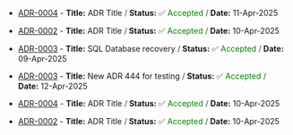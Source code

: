 
- [ADR-0004](adr/0004-new-adr-placeholder4.md) -
  **Title:** ADR Title **<font color="grey"> / </font>** **Status:** ✅ <font color="green">Accepted </font> **<font color="grey"> / </font>** **Date:** 11-Apr-2025
- [ADR-0002](adr/0002-new-adr-placeholder2.md) -
  **Title:** ADR Title **<font color="grey"> / </font>** **Status:** ✅ <font color="green">Accepted </font> **<font color="grey"> / </font>** **Date:** 10-Apr-2025
- [ADR-0003](adr/0003-new-adr-placeholder3.md) -
  **Title:** SQL Database recovery **<font color="grey"> / </font>** **Status:** ✅ <font color="green">Accepted </font> **<font color="grey"> / </font>** **Date:** 09-Apr-2025

- [ADR-0003](adr/0003-new-adr-placeholder3.md) - **Title:** New ADR 444 for testing **<font color="grey"> / </font>** **Status:** ✅ <font color="green">Accepted </font> **<font color="grey"> / </font>** **Date:** 12-Apr-2025
- [ADR-0004](adr/0004-new-adr-placeholder4.md) -
  **Title:** ADR Title **<font color="grey"> / </font>** **Status:** ✅ <font color="green">Accepted </font> **<font color="grey"> / </font>** **Date:** 10-Apr-2025

- [ADR-0002](adr/0002-new-adr-placeholder2.md) -
  **Title:** ADR Title **<font color="grey"> / </font>** **Status:** ✅ <font color="green">Accepted </font> **<font color="grey"> / </font>** **Date:** 10-Apr-2025
